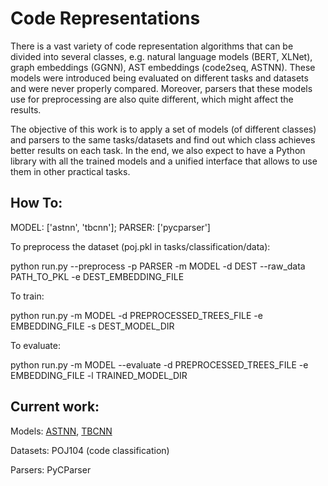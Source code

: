# Code Representations
There is a vast variety of code representation algorithms that can be divided into several classes, e.g. natural language models (BERT, XLNet), graph embeddings (GGNN), AST embeddings (code2seq, ASTNN). These models were introduced being evaluated on different tasks and datasets and were never properly compared. Moreover, parsers that these models use for preprocessing are also quite different, which might affect the results.

The objective of this work is to apply a set of models (of different classes) and parsers to the same tasks/datasets and find out which class achieves better results on each task. In the end, we also expect to have a Python library with all the trained models and a unified interface that allows to use them in other practical tasks.

## How To:
MODEL: \['astnn', 'tbcnn'\]; PARSER: \['pycparser'\]

To preprocess the dataset (poj.pkl in tasks/classification/data):

python run.py --preprocess -p PARSER -m MODEL -d DEST --raw_data PATH_TO_PKL -e DEST_EMBEDDING_FILE

To train:

python run.py -m MODEL -d PREPROCESSED_TREES_FILE -e EMBEDDING_FILE -s DEST_MODEL_DIR

To evaluate:

python run.py -m MODEL --evaluate -d PREPROCESSED_TREES_FILE -e EMBEDDING_FILE -l TRAINED_MODEL_DIR

## Current work:

Models: [ASTNN](https://github.com/zhangj111/astnn), [TBCNN](https://github.com/crestonbunch/tbcnn)

Datasets: POJ104 (code classification)

Parsers: PyCParser
